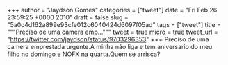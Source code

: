 
+++
author = "Jaydson Gomes"
categories = ["tweet"]
date = "Fri Feb 26 23:59:25 +0000 2010"
draft = false
slug = "5a0c4d162a899e93cfe012c6040424d6097f05ad"
tags = ["tweet"]
title = """Preciso de uma camera emp..."""
tweet = true
micro = true
tweet_url = "https://twitter.com/jaydson/status/9703296353"
+++
Preciso de uma camera emprestada urgente.A minha não liga e tem aniversario do meu filho no domingo e NOFX na quarta.Quem se arrisca?
